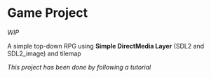 # Game Project

*WIP*

A simple top-down RPG using 
**Simple DirectMedia Layer** 
(SDL2 and SDL2_image) and tilemap



*This project has been done by following a tutorial*